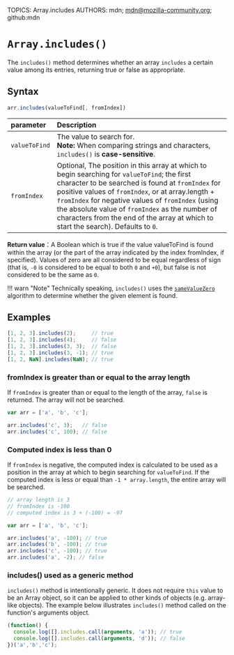 TOPICS: Array.includes
AUTHORS: mdn; mdn@mozilla-community.org; github:mdn

# `Array.includes()`

The `includes()` method determines whether an array `includes` a certain value among its entries,
returning true or false as appropriate.

## Syntax

```javascript
arr.includes(valueToFind[, fromIndex])
```

| parameter | Description |
| :-- | :-- |
| `valueToFind` | The value to search for. <br>**Note:** When comparing strings and characters, `includes()` is **case-sensitive**. |
| `fromIndex` | Optional, The position in this array at which to begin searching for `valueToFind`; the first character to be searched is found at `fromIndex` for positive values of `fromIndex`, or at array.length + `fromIndex` for negative values of `fromIndex` (using the absolute value of `fromIndex` as the number of characters from the end of the array at which to start the search). Defaults to `0`. |

**Return value**：A Boolean which is true if the value valueToFind is found within the array (or the
part of the array indicated by the index fromIndex, if specified). Values of zero are all considered
to be equal regardless of sign (that is, `-0` is considered to be equal to both `0` and `+0`),
but false is not considered to be the same as `0`.

!!! warn "Note"
    Technically speaking, `includes()` uses the [`sameValueZero`](/en/webfrontend/sameValueZero)
    algorithm to determine whether the given element is found.

## Examples

```javascript
[1, 2, 3].includes(2);     // true
[1, 2, 3].includes(4);     // false
[1, 2, 3].includes(3, 3);  // false
[1, 2, 3].includes(3, -1); // true
[1, 2, NaN].includes(NaN); // true
```

### fromIndex is greater than or equal to the array length

If `fromIndex` is greater than or equal to the length of the array, `false` is returned. The array will
not be searched.

```javascript
var arr = ['a', 'b', 'c'];

arr.includes('c', 3);   // false
arr.includes('c', 100); // false
```

### Computed index is less than 0

If `fromIndex` is negative, the computed index is calculated to be used as a position in the array
at which to begin searching for `valueToFind`. If the computed index is less or equal than
`-1 * array.length`, the entire array will be searched.

```javascript
// array length is 3
// fromIndex is -100
// computed index is 3 + (-100) = -97

var arr = ['a', 'b', 'c'];

arr.includes('a', -100); // true
arr.includes('b', -100); // true
arr.includes('c', -100); // true
arr.includes('a', -2); // false
```

### includes() used as a generic method

`includes()` method is intentionally generic. It does not require `this` value to be an Array object,
so it can be applied to other kinds of objects (e.g. array-like objects). The example below illustrates
`includes()` method called on the function's arguments object.

```javascript
(function() {
  console.log([].includes.call(arguments, 'a')); // true
  console.log([].includes.call(arguments, 'd')); // false
})('a','b','c');
```

